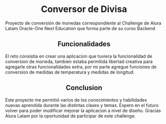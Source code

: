 <h1 align="center"> Conversor de Divisa </h1>
Proyecto de conversión de monedas correspondiente al Challenge de Alura Latam Oracle-One Next Education que forma parte de su curso Backend
<h2 align="center">Funcionalidades</h2>
El reto consistia en crear una aplicacion que tuviera la funcionalidad de conversion de moneda, tambien estaba permitida libertad creativa para agregarle otras funcionalidades extra, por mi parte agregue funciones de conversion de medidas de temperatura y medidas de longitud.
<h2 align="center">Conclusion</h2>
Este proyecto me permitió varios de los conocimientos y habilidades nuevas aprendida durante las distintas clases y temas. Espero en el futuro volver para poder modificar mejorar la aplicacion a nivel de diseño.
Gracias Alura Latam por la oportunidad de participar de este challenge.
